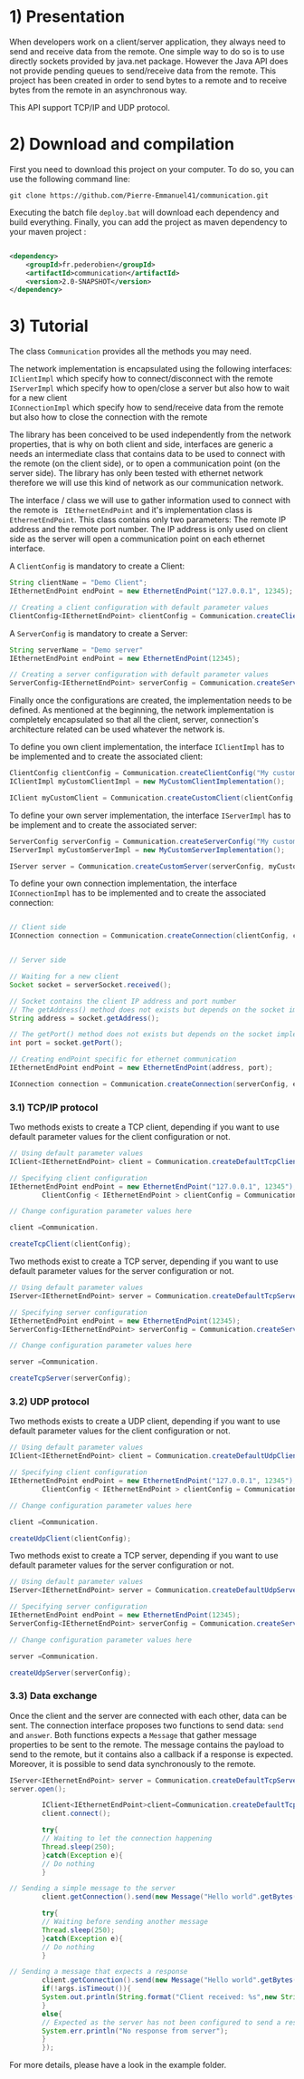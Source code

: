 # 1) Presentation

When developers work on a client/server application, they always need to send and receive data from the remote. One
simple way to do so is to use directly sockets provided by java.net package. However the Java API does not provide
pending queues to send/receive data from the remote. This project has been created in order to send bytes to a remote
and to receive bytes from the remote in an asynchronous way.

This API support TCP/IP and UDP protocol.

# 2) Download and compilation

First you need to download this project on your computer. To do so, you can use the following command line:

```git
git clone https://github.com/Pierre-Emmanuel41/communication.git
```

Executing the batch file <code>deploy.bat</code> will download each dependency and build everything. Finally, you can
add the project as maven dependency to your maven project :

```xml

<dependency>
    <groupId>fr.pederobien</groupId>
    <artifactId>communication</artifactId>
    <version>2.0-SNAPSHOT</version>
</dependency>
```

# 3) Tutorial

The class <code>Communication</code> provides all the methods you may need.

The network implementation is encapsulated using the following interfaces:<br>
<code>IClientImpl</code> which specify how to connect/disconnect with the remote<br>
<code>IServerImpl</code> which specify how to open/close a server but also how to wait for a new client<br>
<code>IConnectionImpl</code> which specify how to send/receive data from the remote but also how to close the connection
with the remote<br>

The library has been conceived to be used independently from the network properties, that is why on both client and
side, interfaces are generic a needs an intermediate class that contains data to be used to connect with the remote (on
the client side), or to open a communication point (on the server side). The library has only been tested with ethernet
network therefore we will use this kind of network as our communication network.

The interface / class we will use to gather information used to connect with the remote is <code>
IEthernetEndPoint</code> and it's implementation class is <code>EthernetEndPoint</code>. This class contains only two
parameters: The remote IP address and the remote port number. The IP address is only used on client side as the server
will open a communication point on each ethernet interface.

A <code>ClientConfig</code> is mandatory to create a Client:

```java
String clientName = "Demo Client";
IEthernetEndPoint endPoint = new EthernetEndPoint("127.0.0.1", 12345);

// Creating a client configuration with default parameter values
ClientConfig<IEthernetEndPoint> clientConfig = Communication.createClientConfig(clientName, endPoint);
```

A <code>ServerConfig</code> is mandatory to create a Server:

```java
String serverName = "Demo server"
IEthernetEndPoint endPoint = new EthernetEndPoint(12345);

// Creating a server configuration with default parameter values
ServerConfig<IEthernetEndPoint> serverConfig = Communication.createServerConfig(serverName, endPoint);
```

Finally once the configurations are created, the implementation needs to be defined. As mentioned at the beginning, the
network implementation is completely encapsulated so that all the client, server, connection's architecture related can
be used whatever the network is.

To define you own client implementation, the interface <code>IClientImpl</code> has to be implemented and to create the
associated client:

```java
ClientConfig clientConfig = Communication.createClientConfig("My custom client", "127.0.0.1", 12345);
IClientImpl myCustomClientImpl = new MyCustomClientImplementation();

IClient myCustomClient = Communication.createCustomClient(clientConfig, myCustomClientImpl);
```

To define your own server implementation, the interface <code>IServerImpl</code> has to be implement and to create the
associated server:

```java
ServerConfig serverConfig = Communication.createServerConfig("My custom server", "127.0.0.1", 12345);
IServerImpl myCustomServerImpl = new MyCustomServerImplementation();

IServer server = Communication.createCustomServer(serverConfig, myCustomServerImpl);
```

To define your own connection implementation, the interface <code>IConnectionImpl</code> has to be implemented and to
create the associated connection:

```java

// Client side
IConnection connection = Communication.createConnection(clientConfig, clientConfig.getEndPoint(), new MyCustomConnectionImplementation(clientConfig));


// Server side

// Waiting for a new client
Socket socket = serverSocket.received();

// Socket contains the client IP address and port number
// The getAddress() method does not exists but depends on the socket implementation
String address = socket.getAddress();

// The getPort() method does not exists but depends on the socket implementation
int port = socket.getPort();

// Creating endPoint specific for ethernet communication
IEthernetEndPoint endPoint = new EthernetEndPoint(address, port);

IConnection connection = Communication.createConnection(serverConfig, endPoint, new MyCustomConnectionImplementation(serverConfig));
```

### 3.1) TCP/IP protocol

Two methods exists to create a TCP client, depending if you want to use default parameter values for the client
configuration or not.

```java
// Using default parameter values
IClient<IEthernetEndPoint> client = Communication.createDefaultTcpClient("TCP client", "127.0.0.1", 12345);

// Specifying client configuration
IEthernetEndPoint endPoint = new EthernetEndPoint("127.0.0.1", 12345");
        ClientConfig < IEthernetEndPoint > clientConfig = Communication.createClientConfig("TCP client", endPoint);

// Change configuration parameter values here

client =Communication.

createTcpClient(clientConfig);
```

Two methods exist to create a TCP server, depending if you want to use default parameter values for the server
configuration or not.

```java
// Using default parameter values
IServer<IEthernetEndPoint> server = Communication.createDefaultTcpServer("TCP server", 12345);

// Specifying server configuration
IEthernetEndPoint endPoint = new EthernetEndPoint(12345);
ServerConfig<IEthernetEndPoint> serverConfig = Communication.createServerConfig("TCP server", endPoint);

// Change configuration parameter values here

server =Communication.

createTcpServer(serverConfig);
```

### 3.2) UDP protocol

Two methods exists to create a UDP client, depending if you want to use default parameter values for the client
configuration or not.

```java
// Using default parameter values
IClient<IEthernetEndPoint> client = Communication.createDefaultUdpClient("UDP client", "127.0.0.1", 12345);

// Specifying client configuration
IEthernetEndPoint endPoint = new EthernetEndPoint("127.0.0.1", 12345");
        ClientConfig < IEthernetEndPoint > clientConfig = Communication.createClientConfig("UDP client", endPoint);

// Change configuration parameter values here

client =Communication.

createUdpClient(clientConfig);
```

Two methods exist to create a TCP server, depending if you want to use default parameter values for the server
configuration or not.

```java
// Using default parameter values
IServer<IEthernetEndPoint> server = Communication.createDefaultUdpServer("UDP server", 12345);

// Specifying server configuration
IEthernetEndPoint endPoint = new EthernetEndPoint(12345);
ServerConfig<IEthernetEndPoint> serverConfig = Communication.createServerConfig("UDP server", endPoint);

// Change configuration parameter values here

server =Communication.

createUdpServer(serverConfig);
```

### 3.3) Data exchange

Once the client and the server are connected with each other, data can be sent. The connection interface proposes two
functions to send data: <code>send</code> and <code>answer</code>. Both functions expects a <code>Message</code> that
gather message properties to be sent to the remote. The message contains the payload to send to the remote, but it
contains also a callback if a response is expected. Moreover, it is possible to send data synchronously to the remote.

```java
IServer<IEthernetEndPoint> server = Communication.createDefaultTcpServer("TCP Server", 12345);
server.open();

        IClient<IEthernetEndPoint>client=Communication.createDefaultTcpClient("TCP Client","127.0.0.1",12345);
        client.connect();

        try{
        // Waiting to let the connection happening
        Thread.sleep(250);
        }catch(Exception e){
        // Do nothing
        }

// Sending a simple message to the server
        client.getConnection().send(new Message("Hello world".getBytes()));

        try{
        // Waiting before sending another message
        Thread.sleep(250);
        }catch(Exception e){
        // Do nothing
        }

// Sending a message that expects a response
        client.getConnection().send(new Message("Hello world".getBytes(),args->{
        if(!args.isTimeout()){
        System.out.println(String.format("Client received: %s",new String(args.getResponse().getBytes())));
        }
        else{
        // Expected as the server has not been configured to send a response
        System.err.println("No response from server");
        }
        });
```

For more details, please have a look in the example folder.